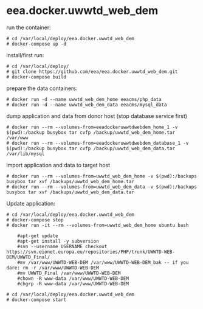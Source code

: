 # eea.docker.uwwtd_web_dem

run the container:

```
# cd /var/local/deploy/eea.docker.uwwtd_web_dem
# docker-compose up -d
```
 
install/first run:

```
# cd /var/local/deploy/
# git clone https://github.com/eea/eea.docker.uwwtd_web_dem.git
# docker-compose build
```

prepare the data containers:

```
# docker run -d --name uwwtd_web_dem_home eeacms/php_data 
# docker run -d --name uwwtd_web_dem_data eeacms/mysql_data
```

dump application and data from donor host (stop database service first)

```
# docker run --rm --volumes-from=eeadockeruwwtdwebdem_home_1 -v $(pwd):/backup busybox tar cvfp /backup/uwwtd_web_dem_home.tar /var/www
# docker run --rm --volumes-from=eeadockeruwwtdwebdem_database_1 -v $(pwd):/backup busybox tar cvfp /backup/uwwtd_web_dem_data.tar /var/lib/mysql
```

import application and data to target host

```
# docker run --rm --volumes-from=uwwtd_web_dem_home -v $(pwd):/backups busybox tar xvf /backups/uwwtd_web_dem_home.tar 
# docker run --rm --volumes-from=uwwtd_web_dem_data -v $(pwd):/backups busybox tar xvf /backups/uwwtd_web_dem_data.tar
```

Update application:

```
# cd /var/local/deploy/eea.docker.uwwtd_web_dem
# docker-compose stop
# docker run -it --rm --volumes-from=uwwtd_web_dem_home ubuntu bash

    #apt-get update
    #apt-get install -y subversion
    #svn --username USERNAME checkout https://svn.eionet.europa.eu/repositories/PHP/trunk/UWWTD-WEB-DEM/UWWTD_Final/
    #mv /var/www/UWWTD-WEB-DEM /var/www/UWWTD-WEB-DEM_bak -- if you dare: rm -r /var/www/UWWTD-WEB-DEM
    #mv UWWTD_Final /var/www/UWWTD-WEB-DEM
    #chown -R www-data /var/www/UWWTD-WEB-DEM
    #chgrp -R www-data /var/www/UWWTD-WEB-DEM
```

```
# cd /var/local/deploy/eea.docker.uwwtd_web_dem
# docker-compose start
```
